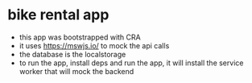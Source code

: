 # bike rental app

* this app was bootstrapped with CRA
* it uses https://mswjs.io/ to mock the api calls
* the database is the localstorage
* to run the app, install deps and run the app, it will install the service worker that will mock the backend
